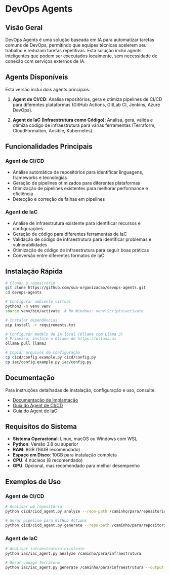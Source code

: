 # DevOps Agents

## Visão Geral

DevOps Agents é uma solução baseada em IA para automatizar tarefas comuns de DevOps, permitindo que equipes técnicas acelerem seu trabalho e reduzam tarefas repetitivas. Esta solução inclui agents inteligentes que podem ser executados localmente, sem necessidade de conexão com serviços externos de IA.

## Agents Disponíveis

Esta versão inclui dois agents principais:

1. **Agent de CI/CD**: Analisa repositórios, gera e otimiza pipelines de CI/CD para diferentes plataformas (GitHub Actions, GitLab CI, Jenkins, Azure DevOps).

2. **Agent de IaC (Infraestrutura como Código)**: Analisa, gera, valida e otimiza código de infraestrutura para várias ferramentas (Terraform, CloudFormation, Ansible, Kubernetes).

## Funcionalidades Principais

### Agent de CI/CD
- Análise automática de repositórios para identificar linguagens, frameworks e tecnologias
- Geração de pipelines otimizados para diferentes plataformas
- Otimização de pipelines existentes para melhorar performance e eficiência
- Detecção e correção de falhas em pipelines

### Agent de IaC
- Análise de infraestrutura existente para identificar recursos e configurações
- Geração de código para diferentes ferramentas de IaC
- Validação de código de infraestrutura para identificar problemas e vulnerabilidades
- Otimização de código de infraestrutura para seguir boas práticas
- Conversão entre diferentes formatos de IaC

## Instalação Rápida

```bash
# Clonar o repositório
git clone https://github.com/sua-organizacao/devops-agents.git
cd devops-agents

# Configurar ambiente virtual
python3 -m venv venv
source venv/bin/activate  # No Windows: venv\Scripts\activate

# Instalar dependências
pip install -r requirements.txt

# Configurar modelo de IA local (Ollama com Llama 3)
# Primeiro, instale o Ollama de https://ollama.ai
ollama pull llama3

# Copiar arquivos de configuração
cp cicd/config.example.py cicd/config.py
cp iac/config.example.py iac/config.py
```

## Documentação

Para instruções detalhadas de instalação, configuração e uso, consulte:

- [Documentação de Implantação](docs/implantacao.md)
- [Guia do Agent de CI/CD](docs/cicd_guide.md)
- [Guia do Agent de IaC](docs/iac_guide.md)

## Requisitos do Sistema

- **Sistema Operacional**: Linux, macOS ou Windows com WSL
- **Python**: Versão 3.8 ou superior
- **RAM**: 8GB (16GB recomendado)
- **Espaço em Disco**: 10GB para instalação completa
- **CPU**: 4 núcleos (8 recomendado)
- **GPU**: Opcional, mas recomendado para melhor desempenho

## Exemplos de Uso

### Agent de CI/CD

```bash
# Analisar um repositório
python cicd/cicd_agent.py analyze --repo-path /caminho/para/repositorio

# Gerar pipeline para GitHub Actions
python cicd/cicd_agent.py generate --repo-path /caminho/para/repositorio --output-path ./output --platform github-actions
```

### Agent de IaC

```bash
# Analisar infraestrutura existente
python iac/iac_agent.py analyze /caminho/para/infraestrutura

# Gerar código Terraform
python iac/iac_agent.py generate /caminho/para/infraestrutura --output ./output --type terraform
```
